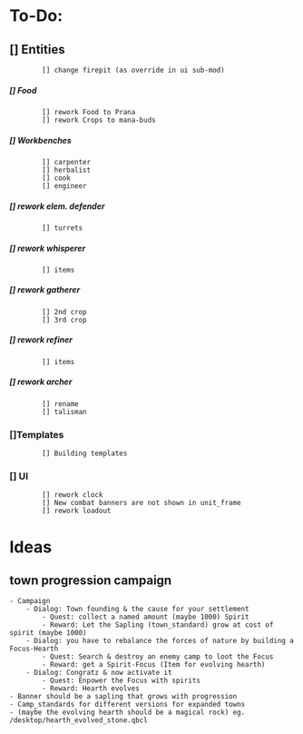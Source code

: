 # **To-Do:**
## [] Entities
			[] change firepit (as override in ui sub-mod)
##### [] Food
			[] rework Food to Prana
			[] rework Crops to mana-buds
##### [] Workbenches
			[] carpenter
			[] herbalist
			[] cook
			[] engineer
##### [] rework elem. defender
			[] turrets
##### [] rework whisperer
			[] items
##### [] rework gatherer
			[] 2nd crop
			[] 3rd crop
##### [] rework refiner
			[] items
##### [] rework archer
			[] rename
			[] talisman
### []Templates
			[] Building templates
### [] UI
			[] rework clock
			[] New combat banners are not shown in unit_frame
			[] rework loadout

# **Ideas**
## town progression campaign
	- Campaign
		- Dialog: Town founding & the cause for your settlement
			- Quest: collect a named amount (maybe 1000) Spirit
			- Reward: Let the Sapling (town_standard) grow at cost of spirit (maybe 1000)
		- Dialog: you have to rebalance the forces of nature by building a Focus-Hearth
			- Quest: Search & destroy an enemy camp to loot the Focus
			- Reward: get a Spirit-Focus (Item for evolving hearth)
		- Dialog: Congratz & now activate it
			- Quest: Enpower the Focus with spirits
			- Reward: Hearth evolves
	- Banner should be a sapling that grows with progression
	- Camp_standards for different versions for expanded towns
	- (maybe the evolving hearth should be a magical rock) eg. /desktop/hearth_evolved_stone.qbcl
